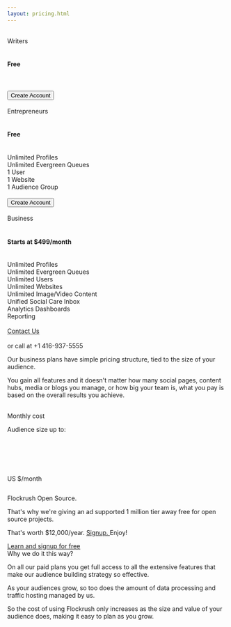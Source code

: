 ```yaml
---
layout: pricing.html
---
```


<div class="ui vertical stripe segment">
  <div class="ui text container">
  <div class="ui three stackable link cards feature-cards">
  <div class="ui card">
  <div class="content center aligned ">
  <br>
  <div class="header">Writers</div>
  <br>
  <h4 class="ui sub header">Free</h4>
  <br>
  <div class="ui small feed">
  <div class="content center aligned">
  <br>
</div>
</div>
  <div class="extra content center aligned ">
  <button class="ui green basic button">Create Account</button>
</div>
</div>
</div>
  <div class="ui card">
  <div class="content center aligned ">
  <br>
  <div class="header">Entrepreneurs</div>
  <br>
  <h4 class="ui sub header">Free</h4>
  <br>
  <div class="ui small feed">
  <div class="content center aligned">
  <div class="summary">
                Unlimited Profiles
              </div>
  <div class="summary">
                Unlimited Evergreen Queues
              </div>
  <div class="summary">
                1 User
              </div>
  <div class="summary">
                1 Website
              </div>
  <div class="summary">
                1 Audience Group
              </div>
  <br>
</div>
</div>
  <div class="extra content center aligned ">
  <button class="ui green basic button">Create Account</button>
</div>
</div>
</div>
  <div class="ui card">
  <div class="content center aligned ">
  <br>
  <div class="header">Business</div>
  <br>
  <h4 class="ui sub header">Starts at $499/month</h4>
  <br>
  <div class="ui small feed">
  <div class="content center aligned">
  <div class="summary">Unlimited Profiles
              </div>
  <div class="summary">Unlimited Evergreen Queues
              </div>
  <div class="summary">Unlimited Users
              </div>
  <div class="summary">Unlimited Websites
              </div>
  <div class="summary">Unlimited Image/Video Content
              </div>
  <div class="summary">Unified Social Care Inbox
              </div>
  <div class="summary">Analytics Dashboards
              </div>
  <div class="summary">Reporting
              </div>
  <br>
</div>
</div>
  <div class="extra content center aligned ">
  <a class="ui green button" href="/custom-demo/">Contact Us</a>
</div>
  <br>
  <div class="ui small feed">
  <div class="content center aligned">
  <div class="summary">or call at +1 416-937-5555</div>
</div>
</div>
</div>
</div>
</div>
  <div class="ui stackable grid">
  <div class="eight wide middle aligned column">
  <p class="p-em-166">
      Our business plans have simple pricing structure, tied to the size of your audience. </p>
  <p>You gain all features and it doesn't matter how many social pages, content hubs, media or blogs you manage, or how big your team is, what you pay is based on the overall results you achieve.</p>
</div>
  <div class="two wide middle aligned column">
</div>
  <div class="six wide left aligned column">
  <div class="ui segment grey-color"><br><div class="ui h-bold">Monthly cost</div><p class="p-em-166">
        Audience size up to: <span id="display-audience">
</span></p><br><div class="ui teal range" id="pricing-slider">
</div><br>
      <br><p class="p-em-166"><span class="h-semibold" id="display-pricing">
</span>
        <br><span class="p-light icongrey">  US $/month</span></p></div>
</div>
</div>
</div>
</div>

<div class="ui center aligned vertical stripe segment">
  <div class="ui text container">
  <p>Flockrush
      <i class="ui icon large iconred heart"></i> Open Source.</p>
  <p>That's why we're giving an ad supported 1 million tier away free for open source projects.</p>
  <p>That's worth $12,000/year.
      <a href="/custom-demo/">Signup. </a>  Enjoy!</p>
  <div class="space-3em">
  <a class="ui blue button button-font-format item" href="/custom-demo/">Learn and signup for free</a>
</div>
</div>
</div>

<div class="ui center aligned vertical stripe segment grey-color">
  <div class="ui text container">
  <div class="ui h-bold">
      Why we do it this way? </div>
  <p class="p-em-166">
      On all our paid plans you get full access to all the extensive features that make our audience building strategy so effective.</p>
  <p>
      As your audiences grow, so too does the amount of data processing and traffic hosting managed by us.</p>
  <p>
      So the cost of using Flockrush only increases as the size and value of your audience does, making it easy to plan as you grow.
    </p>
</div>
</div>

